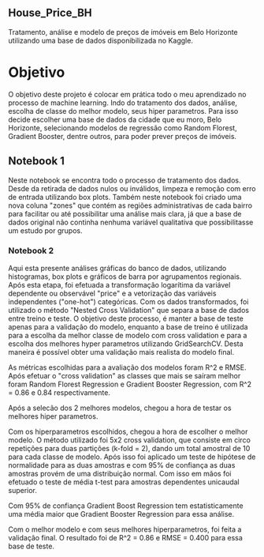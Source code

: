 ## House_Price_BH
Tratamento, análise e modelo de preços de imóveis em Belo Horizonte utilizando uma base de dados disponibilizada no Kaggle.

<h1>Objetivo</h1>
O objetivo deste projeto é colocar em prática todo o meu aprendizado no processo de machine learning. Indo do tratamento dos dados, análise, escolha de classe do melhor modelo, seus hiper parametros. Para isso decide escolher uma base de dados da cidade que eu moro, Belo Horizonte, selecionando modelos de regressão como Random Florest, Gradient Booster, dentre outros, para poder prever preços de imóveis.


<h2>Notebook 1</h2>
Neste notebook se encontra todo o processo de tratamento dos dados. Desde da retirada de dados nulos ou inválidos, limpeza e remoção com erro de entrada utilizando box plots. Também neste notebook foi criado uma nova coluna "zones" que contém as regiões administrativas de cada bairro para facilitar ou até possibilitar
uma análise mais clara, já que a base de dados original não continha nenhuma variável qualitativa que possibilitasse um estudo por grupos.



<h3>Notebook 2</h3>
Aqui esta presente análises gráficas do banco de dados, utilizando histogramas, box plots e gráficos de barra por agrupamentos regionais. Após esta etapa, foi efetuada a transformação logarítima da variável dependente ou observável "price" e a vetorização das variáveis independentes ("one-hot") categóricas. Com os dados transformados, foi utilizado o método "Nested Cross Validation" que separa a base de dados entre treino e teste. O objetivo deste processo, é manter a base de teste apenas para a validação do modelo, enquanto a base de treino é utilizada para a escolha da melhor classe de modelo com cross validation e para a escolha dos melhores hyper parametros utilizando GridSearchCV. Desta maneira é possível obter uma validação mais realista do modelo final.

As métricas escolhidas para a avaliação dos modelos foram R^2 e RMSE. Após efetuar o "cross validation" as classes que mais se saíram melhor foram Random Florest Regression e Gradient Booster Regression, com R^2 = 0.86 e 0.84 respectivamente.

Após a selecão dos 2 melhores modelos, chegou a hora de testar os melhores hiper parametros.

Com os hiperparametros escolhidos, chegou a hora de escolher o melhor modelo. O método utilizado foi 5x2 cross validation, que consiste em circo repetições para duas partições (k-fold = 2), dando um total amostral de 10 para cada classe de modelo. Após isso foi aplicado um teste de hipótese de normalidade para as duas amostras e com 95% de confiança as duas amostras provém de uma distribuição normal. Com isso em mãos foi efetuado o teste de média t-test para amostras dependentes unicaudal superior.

Com 95% de confiança Gradient Boost Regression tem estatisticamente uma média maior que Gradient Booster Regression para essa análise.

Com o melhor modelo e com seus melhores hiperparametros, foi feita a validação final. O resultado foi de R^2 = 0.86 e RMSE = 0.400 para essa base de teste.


